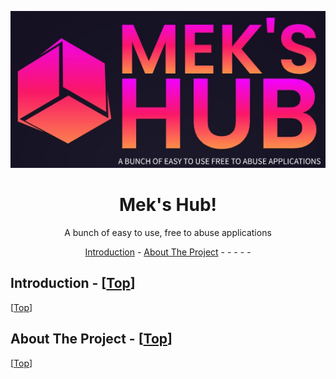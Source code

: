 <a href="top"></a>

<div align="center">
  <img src="./public/images/app-icon.jpg" width={150} height={50} />

# Mek's Hub!
A bunch of easy to use, free to abuse applications
</div>

<div align="center">

[Introduction](#introduction) - [About The Project](#about-the-project) - []() - []() - []() - []() - []()
</div>


## Introduction - [<a href="#top">Top</a>]

[<a href="#top">Top</a>]

## About The Project - [<a href="#top">Top</a>]

[<a href="#top">Top</a>]
